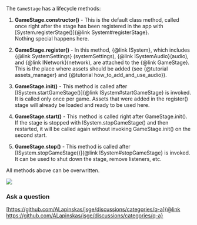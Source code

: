 The `GameStage` has a lifecycle methods:

1. **GameStage.constructor()** - This is the default class method, called once right after the stage has been registered in the app with [System.registerStage()]{@link System#registerStage}. \
Nothing special happens here.

2. **GameStage.register()** - In this method, {@link ISystem}, which includes {@link SystemSettings} (systemSettings), {@link ISystemAudio}(audio), and {@link INetwork}(network), are attached to the {@link GameStage}. This is the place where assets should be added (see {@tutorial assets_manager} and {@tutorial how_to_add_and_use_audio}).

3. **GameStage.init()** - This method is called after [ISystem.startGameStage()]{@link ISystem#startGameStage} is invoked. It is called only once per game. Assets that were added in the register() stage will already be loaded and ready to be used here. 

4. **GameStage.start()** - This method is called right after GameStage.init(). If the stage is stopped with ISystem.stopGameStage() and then restarted, it will be called again without invoking GameStage.init() on the second start.

5. **GameStage.stop()** - This method is called after [ISystem.stopGameStage()]{@link ISystem#stopGameStage} is invoked. It can be used to shut down the stage, remove listeners, etc.

All methods above can be overwritten.

<img src="lifecycle.png">

<br />

### Ask a question
[https://github.com/ALapinskas/jsge/discussions/categories/q-a]{@link https://github.com/ALapinskas/jsge/discussions/categories/q-a}